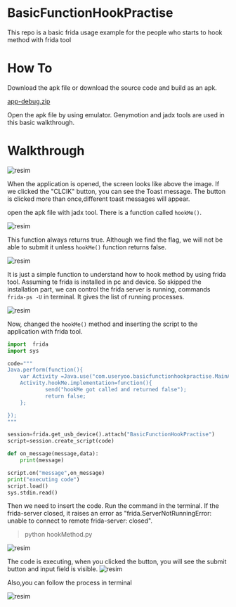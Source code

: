 # BasicFunctionHookPractise
This repo is a basic frida usage example for the people who starts to hook method with frida tool

# How To
Download the apk file or download the source code and build as an apk.

[app-debug.zip](https://github.com/arzuozkan/BasicFunctionHookPractise/files/8315239/app-debug.zip)

Open the apk file by using emulator. Genymotion and jadx tools are used in this basic walkthrough. 

# Walkthrough

![resim](https://user-images.githubusercontent.com/48025290/159259107-03ff78ae-f023-43d8-967c-4190a2573752.png)

When the application is opened, the screen looks like above the image. If we clicked the "CLCIK" button, you can see the Toast message. 
The button is clicked more than once,different toast messages will appear.

open the apk file with jadx tool. There is a function called `hookMe()`.  

![resim](https://user-images.githubusercontent.com/48025290/159261289-30b2b819-4aa5-4490-9947-ed36406d06c0.png)

This function always returns true. Although we find the flag, we will not be able to submit it unless `hookMe()` function returns false.

![resim](https://user-images.githubusercontent.com/48025290/159261946-bf6a7473-163e-4bb0-9774-a8788f25f4ff.png)

It is just a simple function to understand how to hook method by using frida tool.
Assuming te frida is installed in pc and device. So skipped the installation part, we can control the frida server is running, commands `frida-ps -U` in terminal. It gives the list of running processes.

![resim](https://user-images.githubusercontent.com/48025290/159262859-b6943387-b3c5-4c70-a6ba-dad0b873d353.png)

Now, changed the `hookMe()` method and inserting the script to the application with frida tool.

```python
import  frida
import sys

code=""" 
Java.perform(function(){
    var Activity =Java.use("com.useryoo.basicfunctionhookpractise.MainActivity");
    Activity.hookMe.implementation=function(){
            send("hookMe got called and returned false");
            return false;
    };

});
"""

session=frida.get_usb_device().attach("BasicFunctionHookPractise")
script=session.create_script(code)

def on_message(message,data):
    print(message)

script.on("message",on_message)
print("executing code")
script.load()
sys.stdin.read()

```
Then we need to insert the code. Run the command in the terminal. If the frida-server closed, it raises an error as "frida.ServerNotRunningError: unable to connect to remote frida-server: closed".

> python hookMethod.py

![resim](https://user-images.githubusercontent.com/48025290/159264804-525509a0-ed5d-4c8f-9e10-dfc0b0e5fe85.png)

The code is executing, when you clicked the button, you will see the submit button and input field is visible. 
![resim](https://user-images.githubusercontent.com/48025290/159265961-123df2dd-e5bf-4713-98be-aa714e4de092.png)

Also,you can follow the process in terminal

![resim](https://user-images.githubusercontent.com/48025290/159266142-595457c4-dd4b-4a7b-93d8-153cfe322775.png)

